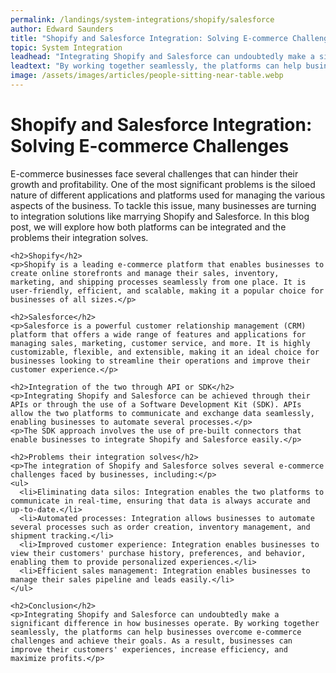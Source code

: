 ```yaml
---
permalink: /landings/system-integrations/shopify/salesforce
author: Edward Saunders
title: "Shopify and Salesforce Integration: Solving E-commerce Challenges"
topic: System Integration
leadhead: "Integrating Shopify and Salesforce can undoubtedly make a significant difference in how businesses operate"
leadtext: "By working together seamlessly, the platforms can help businesses overcome e-commerce challenges and achieve their goals. As a result, businesses can improve their customers' experiences, increase efficiency, and maximize profits."
image: /assets/images/articles/people-sitting-near-table.webp
---
```

<div class="arttext">	<h1>Shopify and Salesforce Integration: Solving E-commerce Challenges </h1>
    <p>E-commerce businesses face several challenges that can hinder their growth and profitability. One of the most significant problems is the siloed nature of different applications and platforms used for managing the various aspects of the business. To tackle this issue, many businesses are turning to integration solutions like marrying Shopify and Salesforce. In this blog post, we will explore how both platforms can be integrated and the problems their integration solves.</p>
	
    <h2>Shopify</h2>
    <p>Shopify is a leading e-commerce platform that enables businesses to create online storefronts and manage their sales, inventory, marketing, and shipping processes seamlessly from one place. It is user-friendly, efficient, and scalable, making it a popular choice for businesses of all sizes.</p>
    
    <h2>Salesforce</h2>
    <p>Salesforce is a powerful customer relationship management (CRM) platform that offers a wide range of features and applications for managing sales, marketing, customer service, and more. It is highly customizable, flexible, and extensible, making it an ideal choice for businesses looking to streamline their operations and improve their customer experience.</p>

	<h2>Integration of the two through API or SDK</h2>
    <p>Integrating Shopify and Salesforce can be achieved through their APIs or through the use of a Software Development Kit (SDK). APIs allow the two platforms to communicate and exchange data seamlessly, enabling businesses to automate several processes.</p>
    <p>The SDK approach involves the use of pre-built connectors that enable businesses to integrate Shopify and Salesforce easily.</p>
    
    <h2>Problems their integration solves</h2>
    <p>The integration of Shopify and Salesforce solves several e-commerce challenges faced by businesses, including:</p>
    <ul>
      <li>Eliminating data silos: Integration enables the two platforms to communicate in real-time, ensuring that data is always accurate and up-to-date.</li>
      <li>Automated processes: Integration allows businesses to automate several processes such as order creation, inventory management, and shipment tracking.</li>
      <li>Improved customer experience: Integration enables businesses to view their customers' purchase history, preferences, and behavior, enabling them to provide personalized experiences.</li>
      <li>Efficient sales management: Integration enables businesses to manage their sales pipeline and leads easily.</li>
    </ul>

	<h2>Conclusion</h2>
    <p>Integrating Shopify and Salesforce can undoubtedly make a significant difference in how businesses operate. By working together seamlessly, the platforms can help businesses overcome e-commerce challenges and achieve their goals. As a result, businesses can improve their customers' experiences, increase efficiency, and maximize profits.</p>	
</div>